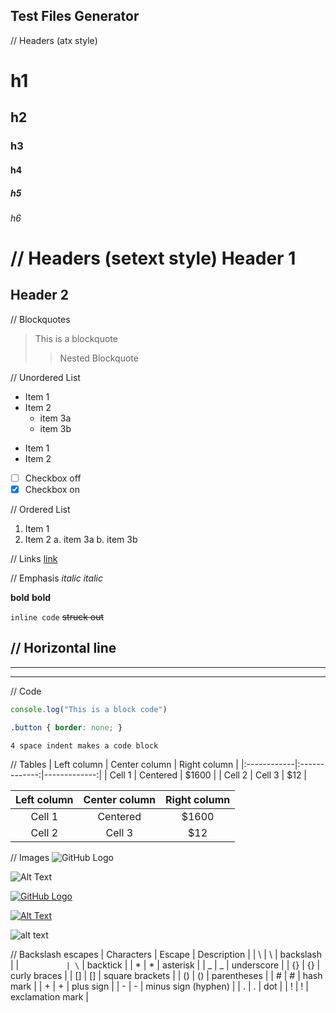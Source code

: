 ## Test Files Generator

// Headers (atx style)
# h1
## h2
### h3
#### h4
##### h5
###### h6

// Headers (setext style)
Header 1
========

Header 2
--------

// Blockquotes
> This is
> a blockquote
>
> > Nested
> > Blockquote

// Unordered List
* Item 1
* Item 2
    * item 3a
    * item 3b

- Item 1
- Item 2

- [ ] Checkbox off
- [x] Checkbox on

// Ordered List
1. Item 1
2. Item 2
    a. item 3a
    b. item 3b

// Links
[link](http://google.com)

// Emphasis
*italic*
_italic_

**bold**
__bold__

`inline code`
~~struck out~~

// Horizontal line
---

***

___

// Code
```javascript
console.log("This is a block code")
```

~~~css
.button { border: none; }
~~~

    4 space indent makes a code block

// Tables
| Left column | Center column | Right column |
|:------------|:-------------:|-------------:|
| Cell 1      |   Centered    |        $1600 |
| Cell 2      |    Cell 3     |          $12 |

Left column | Center column | Right column
:----------:|:-------------:|:-----------:
   Cell 1   |   Centered    |    $1600
   Cell 2   |    Cell 3     |     $12

// Images
![GitHub Logo](/images/logo.png)

![Alt Text](url)

[![GitHub Logo](/images/logo.png)](https://github.com/)

[![Alt Text](image_url)](link_url)

![alt text][logo]

[logo]: /images/logo.png "Logo Title"

// Backslash escapes
| Characters | Escape |     Description     |
| \	         | \\     | backslash           |
| `          | \`     |	backtick            |
| *	         | \*     |	asterisk            |
| _          | \_     | underscore          |
| {}         | \{}    | curly braces        |
| []         | \[]    | square brackets     |
| ()         | \()    | parentheses         |
| #          | \#     | hash mark           |
| +          | \+     | plus sign           |
| -          | \-     | minus sign (hyphen) |
| .          | \.     | dot                 |
| !          | \!     | exclamation mark    |



